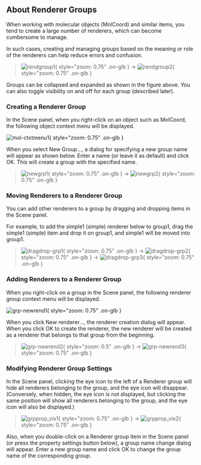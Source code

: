 ## About Renderer Groups

When working with molecular objects (MolCoord) and similar items, you tend to create a large number of renderers, which can become cumbersome to manage.

In such cases, creating and managing groups based on the meaning or role of the renderers can help reduce errors and confusion.

> ![rendgroup1](../../assets/images/cuemol2/RendGroup/rendgroup1.png){ style="zoom: 0.75" .on-glb } → ![rendgroup2](../../assets/images/cuemol2/RendGroup/rendgroup2.png){ style="zoom: 0.75" .on-glb }

Groups can be collapsed and expanded as shown in the figure above. You can also toggle visibility on and off for each group (described later).

### Creating a Renderer Group
In the Scene panel, when you right-click on an object such as MolCoord, the following object context menu will be displayed.

![mol-ctxtmenu1](../../assets/images/cuemol2/RendGroup/mol-ctxtmenu1.png){ style="zoom: 0.75" .on-glb }

When you select New Group..., a dialog for specifying a new group name will appear as shown below. Enter a name (or leave it as default) and click OK. This will create a group with the specified name.

> ![newgrp1](../../assets/images/cuemol2/RendGroup/newgrp1.png){ style="zoom: 0.75" .on-glb } → ![newgrp2](../../assets/images/cuemol2/RendGroup/newgrp2.png){ style="zoom: 0.75" .on-glb }

### Moving Renderers to a Renderer Group
You can add other renderers to a group by dragging and dropping items in the Scene panel.

For example, to add the simple1 (simple) renderer below to group1, drag the simple1 (simple) item and drop it on group1, and simple1 will be moved into group1.

> ![dragdrop-grp1](../../assets/images/cuemol2/RendGroup/dragdrop-grp1.png){ style="zoom: 0.75" .on-glb } → ![dragdrop-grp2](../../assets/images/cuemol2/RendGroup/dragdrop-grp2.png){ style="zoom: 0.75" .on-glb } → ![dragdrop-grp3](../../assets/images/cuemol2/RendGroup/dragdrop-grp3.png){ style="zoom: 0.75" .on-glb }

### Adding Renderers to a Renderer Group

When you right-click on a group in the Scene panel, the following renderer group context menu will be displayed.

![grp-newrend1](../../assets/images/cuemol2/RendGroup/grp-newrend1.png){ style="zoom: 0.75" .on-glb }

When you click New renderer..., the renderer creation dialog will appear. When you click OK to create the renderer, the new renderer will be created as a renderer that belongs to that group from the beginning.

> ![grp-newrend2](../../assets/images/cuemol2/RendGroup/grp-newrend2.png){ style="zoom: 0.5" .on-glb } → ![grp-newrend3](../../assets/images/cuemol2/RendGroup/grp-newrend3.png){ style="zoom: 0.75" .on-glb }

### Modifying Renderer Group Settings
In the Scene panel, clicking the eye icon to the left of a Renderer group will hide all renderers belonging to the group, and the eye icon will disappear. (Conversely, when hidden, the eye icon is not displayed, but clicking the same position will show all renderers belonging to the group, and the eye icon will also be displayed.)

> ![grpprop_vis1](../../assets/images/cuemol2/RendGroup/grpprop_vis1.png){ style="zoom: 0.75" .on-glb } → ![grpprop_vis2](../../assets/images/cuemol2/RendGroup/grpprop_vis2.png){ style="zoom: 0.75" .on-glb }

Also, when you double-click on a Renderer group item in the Scene panel (or press the property settings button below), a group name change dialog will appear.
Enter a new group name and click OK to change the group name of the corresponding group.
